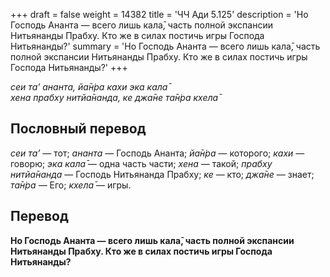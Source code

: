 +++
draft = false
weight = 14382
title = 'ЧЧ Ади 5.125'
description = 'Но Господь Ананта — всего лишь кала̄, часть полной экспансии Нитьянанды Прабху. Кто же в силах постичь игры Господа Нитьянанды?'
summary = 'Но Господь Ананта — всего лишь кала̄, часть полной экспансии Нитьянанды Прабху. Кто же в силах постичь игры Господа Нитьянанды?'
+++

_сеи та’ ананта, йа̄н̇ра кахи эка кала̄  
хена прабху нитйа̄нанда, ке джа̄не та̄н̇ра кхела̄_

## Пословный перевод

_сеи_ _та’_ — тот; _ананта_ — Господь Ананта; _йа̄н̇ра_ — которого; _кахи_ — говорю; _эка_ _кала̄_ — одна часть части; _хена_ — такой; _прабху_ _нитйа̄нанда_ — Господь Нитьянанда Прабху; _ке_ — кто; _джа̄не_ — знает; _та̄н̇ра_ — Его; _кхела̄_ — игры.

## Перевод

**Но Господь Ананта — всего лишь кала̄, часть полной экспансии Нитьянанды Прабху. Кто же в силах постичь игры Господа Нитьянанды?**
